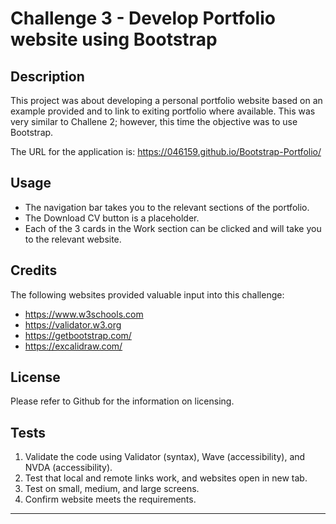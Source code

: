 # Challenge 3 - Develop Portfolio website using Bootstrap

## Description 

This project was about developing a personal portfolio website based on an example provided and to link to exiting portfolio where available. This was very similar to Challene 2; however, this time the objective  was to use Bootstrap.

The URL for the application is: https://046159.github.io/Bootstrap-Portfolio/

## Usage 

* The navigation bar takes you to the relevant sections of the portfolio.
* The Download CV button is a placeholder.
* Each of the 3 cards in the Work section can be clicked and will take you to the relevant website.

## Credits

The following websites provided valuable input into this challenge:

* https://www.w3schools.com
* https://validator.w3.org
* https://getbootstrap.com/
* https://excalidraw.com/

## License

Please refer to Github for the information on licensing.

## Tests

1. Validate the code using Validator (syntax), Wave (accessibility), and NVDA (accessibility).
2. Test that local and remote links work, and websites open in new tab.
3. Test on small, medium, and large screens.
4. Confirm website meets the requirements.

---